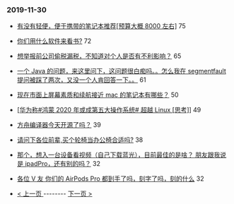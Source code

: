 ### 2019-11-30 
- [有没有轻便，便于携带的笔记本推荐[预算大概 8000 左右]](https://www.v2ex.com/t/624473) 75
- [你们用什么软件来看书?](https://www.v2ex.com/t/624523) 72
- [想举报前公司偷税漏税，不知道对个人是否有不利影响？](https://www.v2ex.com/t/624515) 65
- [一个 Java 的问题，来这里问下，这问题很白痴吗。。怎么我在 segmentfault 提问被踩了两次，又没一个人肯回答一下。。](https://www.v2ex.com/t/624528) 61
- [现在市面上屏幕素质和续航接近 mac 的笔记本有哪些？](https://www.v2ex.com/t/624545) 50
- [[华为称#鸿蒙 2020 年或成第五大操作系统# 超越 Linux [思考]]](https://www.v2ex.com/t/624573) 49
- [方舟编译器今天开源了吗？](https://www.v2ex.com/t/624527) 39
- [请问下各位前辈,买个轮椅当办公椅合适吗?](https://www.v2ex.com/t/624481) 38
- [那个，想入一台设备看视频（自己下载蓝光），目前最佳的是啥？
朋友跟我说是 ipadPro，还有别的吗？](https://www.v2ex.com/t/624529) 32
- [各位 V 友 你们的 AirPods Pro 都到手了吗，刻字了吗，刻的什么](https://www.v2ex.com/t/624574) 32 

- [ < 上一页 ](https://github.com/able8/v2ex-hot-record/blob/master/2019-11-29.md) -------- [ 下一页 > ](https://github.com/able8/v2ex-hot-record/blob/master/2019-12-01.md)